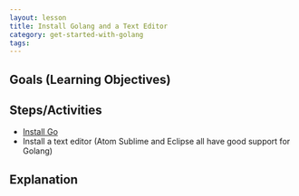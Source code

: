 ```yaml
---
layout: lesson
title: Install Golang and a Text Editor
category: get-started-with-golang
tags:
---
```


## Goals (Learning Objectives)


## Steps/Activities
* [Install Go](https://golang.org/doc/install)
* Install a text editor (Atom Sublime and Eclipse all have good support for Golang)

## Explanation
